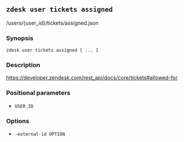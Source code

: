 ## `zdesk user tickets assigned`

/users/{user_id}/tickets/assigned.json

### Synopsis

    zdesk user tickets assigned [ ... ]

### Description

https://developer.zendesk.com/rest_api/docs/core/tickets#allowed-for

### Positional parameters

* `USER_ID`

### Options

* `-external-id OPTION`

